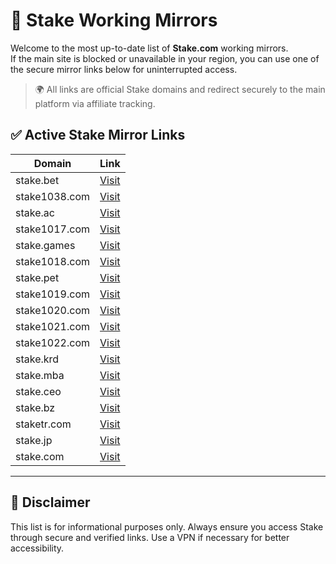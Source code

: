 # 🔗 Stake Working Mirrors

Welcome to the most up-to-date list of **Stake.com** working mirrors.  
If the main site is blocked or unavailable in your region, you can use one of the secure mirror links below for uninterrupted access.

> 🌍 All links are official Stake domains and redirect securely to the main platform via affiliate tracking.

## ✅ Active Stake Mirror Links

| Domain           | Link                                                |
|------------------|-----------------------------------------------------|
| stake.bet        | [Visit](https://stake.bet/?c=WlSSFUCl)              |
| stake1038.com    | [Visit](https://stake1038.com/?c=WlSSFUCl)          |
| stake.ac         | [Visit](https://stake.ac/?c=WlSSFUCl)               |
| stake1017.com    | [Visit](https://stake1017.com/?c=WlSSFUCl)          |
| stake.games      | [Visit](https://stake.games/?c=WlSSFUCl)            |
| stake1018.com    | [Visit](https://stake1018.com/?c=WlSSFUCl)          |
| stake.pet        | [Visit](https://stake.pet/?c=WlSSFUCl)              |
| stake1019.com    | [Visit](https://stake1019.com/?c=WlSSFUCl)          |
| stake1020.com    | [Visit](https://stake1020.com/?c=WlSSFUCl)          |
| stake1021.com    | [Visit](https://stake1021.com/?c=WlSSFUCl)          |
| stake1022.com    | [Visit](https://stake1022.com/?c=WlSSFUCl)          |
| stake.krd        | [Visit](https://stake.krd/?c=WlSSFUCl)              |
| stake.mba        | [Visit](https://stake.mba/?c=WlSSFUCl)              |
| stake.ceo        | [Visit](https://stake.ceo/?c=WlSSFUCl)              |
| stake.bz         | [Visit](https://stake.bz/?c=WlSSFUCl)               |
| staketr.com      | [Visit](https://staketr.com/?c=WlSSFUCl)            |
| stake.jp         | [Visit](https://stake.jp/?c=WlSSFUCl)               |
| stake.com        | [Visit](https://stake.com/?c=WlSSFUCl)              |

---

## 📌 Disclaimer

This list is for informational purposes only. Always ensure you access Stake through secure and verified links. Use a VPN if necessary for better accessibility.
